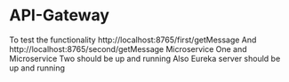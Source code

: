 # API-Gateway
To test the functionality http://localhost:8765/first/getMessage And http://localhost:8765/second/getMessage
Microservice One and Microservice Two should be up and running
Also Eureka server should be up and running
